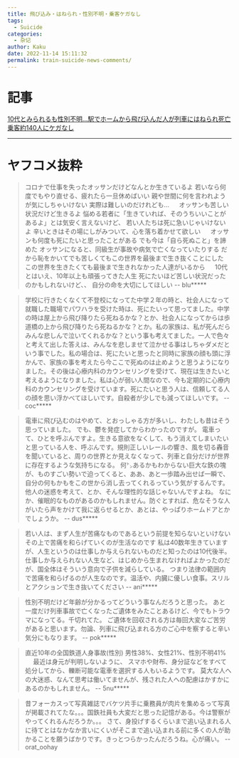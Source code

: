 ```yaml
---
title: 飛び込み・はねられ・性別不明・乗客ケガなし
tags:
  - Suicide
categories:
  - 杂记
author: Kaku
date: 2022-11-14 15:11:32
permalink: train-suicide-news-comments/
---
```


# 記事

[10代とみられるも性別不明…駅でホームから飛び込んだ人が列車にはねられ死亡 乗客約140人にケガなし](https://news.yahoo.co.jp/articles/76dce4c6987ee8c222c19166040fe93a5d85edb6)

<lite-youtube videoid="Xc3jDw6UPLM"></lite-youtube>

<!--more-->

---

# ヤフコメ抜粋

>コロナで仕事を失ったオッサンだけどなんとか生きているよ
若いなら何度でもやり直せる、疲れたら一旦休めばいい
親や世間に何を言われようが気にしちゃいけない
実際は難しいのだけれども…
>　
> オッサンも苦しい状況だけど生きるよ
悩める若者に「生きていれば、そのうちいいことがあるよ」とは気安く言えないけど、
若い人たちは死に急いじゃいけないよ
辛いときはその場にしがみついて、心を落ち着かせて欲しい
>　
> オッサンも何度も死にたいと思ったことがある
でも今は「自ら死ぬこと」を諦めた
オッサンになると、同級生が事故や病気で亡くなっていたりする
だから恥をかいてでも苦しくてもこの世界を最後まで生き抜くことにした
この世界を生きたくても最後まで生きれなかった人達がいるから
>　
> 10代とはいえ、10年以上も頑張ってきた人生
死にたいほど苦しい状況だったのかもしれないけど、、
自分の命を大切にしてほしい
> -- blu*****

> 学校に行きたくなくて不登校になってた中学２年の時と、社会人になって就職した職場でパワハラを受けた時は、死にたいって思ってました。中学の時は屋上から飛び降りたら死ねるかな？とか、社会人になってからは歩道橋の上から飛び降りたら死ねるかな？とか。私の家族は、私が死んだらみんな悲しんで泣いてくれるかな？という事も考えてました。一人で色々と考えて出した答えは、みんなを悲しませて泣かせる事はしちゃダメだという事でした。私の場合は、死にたいと思ったと同時に家族の顔も頭に浮かんで、家族の事を考えたら今ここで死ぬのは止めようと思うようになりました。その後は心療内科のカウンセリングを受けて、現在は生きたいと考えるようになりました。私は心が弱い人間なので、今も定期的に心療内科のカウンセリングを受けています。死にたいと思う人は、信頼してる人の顔を思い浮かべてほしいです。自殺者が少しでも減ってほしいです。
-- coc*****

> 電車に飛び込むのはやめて、とおっしゃる方が多いし、わたしも昔はそう思っていました。
でも、鬱を発症してからわかったのですが。
電車って、ひとを呼ぶんですよ。生きる意欲をなくして、もう消えてしまいたいと思っている人を、呼ぶんです。規則正しいレールの響き、風を切る轟音を聞いていると、周りの世界とか見えなくなって、列車と自分だけが世界に存在するような気持ちになる。
何㌧あるかもわからない巨大な鉄の塊が、ものすごい勢いで迫ってくると、ああ、あと一歩踏み出せば一瞬で、自分の何もかもをこの世から消し去ってくれるっていう気がするんです。他人の迷惑を考えて、とか、そんな理性的な話じゃないんですよね。
なにか、催眠的なものがあるのかもしれません。防ぐとすれば、危なそうな人がいたら声をかけて我に返らせるとか、あとは、やっぱりホームドアとかでしょうか。
-- dus*****

> 若い人は、まず人生が苦痛なものであるという前提を知らないといけない
その上で苦痛を和らげていくのが生活なのです
私は40数年生きていますが、人生というのは仕事しか与えられないものだと知ったのは10代後半。
仕事しか与えられない人生など、はじめから生まれなければよかったのだが、国全体はそういう意向で子供を減らしている。
つまり法律の範囲内で苦痛を和らげるのが人生なのです。温活や、内臓に優しい食事。スリルとアクションで生き抜いてください
-- ani*****

> 性別不明だけど年齢が分かるってどういう事なんだろうと思った。
あと一度だけ列車事故で亡くなったご遺体をみたことあるけど、今でもトラウマになってる。千切れてた。
ご遺体を回収される方は毎回大変なご苦労があると思います。勿論、列車に飛び込まれる方のご心中を察すると辛い気分にもなります。
-- pok*****

> 直近10年の全国鉄道人身事故(性別)
男性38%、女性21%、性別不明41%
> 　
最近は身元が判明しないように、
スマホや財布、身分証などをすべて処分してから、轢断可能な電車を選択する人もいるようです。
莫大な人への大迷惑、なんて思考は働いてませんが、残された人への配慮はかすかにあるのかもしれません。
-- 5nu*****

> 昔フォーカスって写真雑誌でバケツ片手に乗務員が肉片を集めるって写真が掲載されてたな。。。国鉄社員も大変だと思った記憶がある。今は警察がやってくれるんだろうか。。。
さて、身投げするくらいまで追い込まれる人に待てとはなかなか言いにくいがそこまで追い込まれる前に多くの人が助かることを願うばかりです。きっとつらかったんだろうね。心が痛い。
-- orat_oohay
